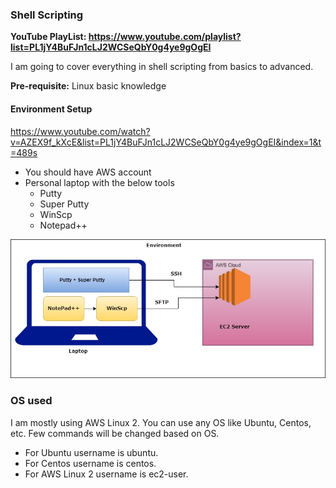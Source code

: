 ### Shell Scripting

**YouTube PlayList: https://www.youtube.com/playlist?list=PL1jY4BuFJn1cLJ2WCSeQbY0g4ye9gOgEI** 

I am going to cover everything in shell scripting from basics to advanced.

**Pre-requisite:** Linux basic knowledge

#### Environment Setup

https://www.youtube.com/watch?v=AZEX9f_kXcE&list=PL1jY4BuFJn1cLJ2WCSeQbY0g4ye9gOgEI&index=1&t=489s

* You should have AWS account
* Personal laptop with the below tools
    * Putty
    * Super Putty
    * WinScp
    * Notepad++

![alt text](shell.jpg)

### OS used

I am mostly using AWS Linux 2. You can use any OS like Ubuntu, Centos, etc. Few commands will be changed based on OS.

* For Ubuntu username is ubuntu.
* For Centos username is centos.
* For AWS Linux 2 username is ec2-user.

